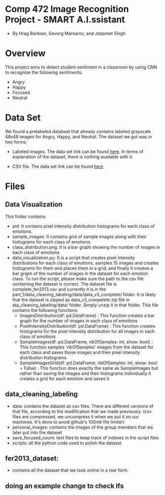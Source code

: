 # Comp 472 Image Recognition Project - SMART A.I.ssistant
- By Hrag Bankian, Gevorg Markarov, and Jaspreet Singh

# Overview
This project aims to detect student sentiment in a classroom by using CNN to recognize the following sentiments:
- Angry
- Happy
- Focused
- Neutral
# Data Set
We found a prelabeled databset that already contains labeled grayscale 48x48 images for Angry, Happy, and Neutral. The dataset we got was in two forms:
- Labeled images. The data set link can be found [here](https://www.kaggle.com/datasets/jonathanoheix/face-expression-recognition-dataset/data). In terms of explanation of the dataset, there is nothing available with it.

- CSV file. The data set link can be found [here](https://www.kaggle.com/datasets/ananthu017/emotion-detection-fer/data)

# Files
## Data Visualization
This folder contains
- pid: It contains pixel intensity distribution histograms for each class of emotions.
- sample_images: It contains grid of sample images along with their histograms for each class of emotions.
- class_distribution.png: It is a bar graph showing the number of images in each class of emotions
- data_visualization.py: It is a script that creates pixel intensity distributions for each class of emotions, samples 15 images and creates histograms for them and places them in a grid, and finally it creates a bar graph of the number of images in the dataset for each emotion class. To run the script, please make sure the path to the csv file containing the dataset is correct. The dataset file is complete_fer2013.csv and currently it is in the part_1/data_cleaning_labeling/data/data_v3_complete/ folder. It is likely that the dataset is zipped as data_v3_compelete.zip file in ata_cleaning_labeling/data/ folder. Simply unzip it in that folder. This file contains the following functions
  - ImagesDistribution(df: pd.DataFrame) : This function creates a bar graph for the number of images in each class of emotions
  - PixelIntensityDistribution(df: pd.DataFrame) : This function creates histograms for the pixel intensity distribution for all images in each class of emotions
  - SampleImages(df: pd.DataFrame, nbOfSamples: int, show: bool) : This function samples 'nbOfSamples' images from the dataset for each class and saves those images and then pixel intensity distribution histograms
  - SampleImagesGrid(df: pd.DataFrame, nbOfSamples: int, show: bool = False) : This function does exactly the same as SampleImages but rather than saving the images and their histograms individually it creates a grid for each emotion and saves it.
 
## data_cleaning_labeling

- data: contains the dataset as csv files. There are different versions of that file, according to the modification that we made previously. (csv files are compressed, we uncompress it when we put it on our machines. It's done to avoid github's 100mb file limiter) 
- personal_images: contains the images of the group members that we later put into the dataset
- save_focused_count: text files to keep track of indexes in the script files
- scripts: all the python code used to polish the dataset

## fer2013_dataset:
- contains all the dataset that we took online in a raw form.


## doing an example change to check lfs